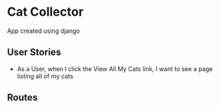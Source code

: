 # Cat Collector
App created using django

## User Stories
- As a User, when I click the View All My Cats link, I want to see a page listing all of my cats

## Routes